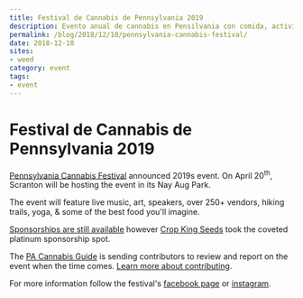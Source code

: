 ```yaml
---
title: Festival de Cannabis de Pennsylvania 2019
description: Evento anual de cannabis en Pensilvania con comida, actividades, música y más.
permalink: /blog/2018/12/10/pennsylvania-cannabis-festival/
date: 2018-12-10
sites:
- weed
category: event
tags: 
- event
---
```

<Ads />

# Festival de Cannabis de Pennsylvania 2019

[Pennsylvania Cannabis Festival](http://penncannafest.com/) announced 2019s event. On April 20<sup>th</sup>, Scranton will be hosting the event in its Nay Aug Park.

The event will feature live music, art, speakers, over 250+ vendors, hiking trails, yoga, & some of the best food you'll imagine.

[Sponsorships are still available](https://www.sponseasy.com/p/2019-pennsylvania-cannabis-festival) however [Crop King Seeds](https://www.cropkingseeds.com/) took the coveted platinum sponsorship spot.

The [PA Cannabis Guide](/) is sending contributors to review and report on the event when the time comes. [Learn more about contributing](/guide/#how-to-contribute).

For more information follow the festival's [facebook page](https://www.facebook.com/PennCannaFest/) or [instagram](https://www.instagram.com/penncannafest/).